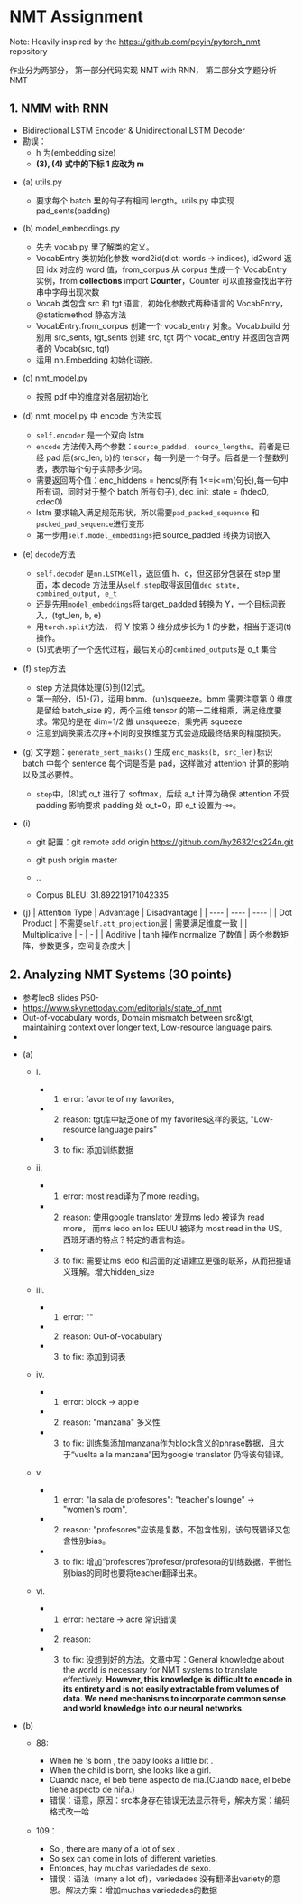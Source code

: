 # NMT Assignment

Note: Heavily inspired by the https://github.com/pcyin/pytorch_nmt repository

作业分为两部分， 第一部分代码实现 NMT with RNN， 第二部分文字题分析 NMT

## 1. NMM with RNN

- Bidirectional LSTM Encoder & Unidirectional LSTM Decoder
- 勘误：
  - h 为(embedding size)
  - **(3), (4) 式中的下标 1 应改为 m**

* (a) utils.py

  - 要求每个 batch 里的句子有相同 length。utils.py 中实现 pad_sents(padding)

* (b) model_embeddings.py

  - 先去 vocab.py 里了解类的定义。
  - VocabEntry 类初始化参数 word2id(dict: words -> indices), id2word 返回 idx 对应的 word 值，from_corpus 从 corpus 生成一个 VocabEntry 实例，from **collections** import **Counter**，Counter 可以直接查找出字符串中字母出现次数
  - Vocab 类包含 src 和 tgt 语言，初始化参数式两种语言的 VocabEntry， @staticmethod 静态方法
  - VocabEntry.from_corpus 创建一个 vocab_entry 对象。Vocab.build 分别用 src_sents, tgt_sents 创建 src, tgt 两个 vocab_entry 并返回包含两者的 Vocab(src, tgt)
  - 运用 nn.Embedding 初始化词嵌。

* (c) nmt_model.py

  - 按照 pdf 中的维度对各层初始化

* (d) nmt_model.py 中 encode 方法实现

  - `self.encoder` 是一个双向 lstm
  - `encode` 方法传入两个参数：`source_padded, source_lengths`。前者是已经 pad 后(src_len, b)的 tensor，每一列是一个句子。后者是一个整数列表，表示每个句子实际多少词。
  - 需要返回两个值：enc_hiddens = hencs(所有 1<=i<=m(句长),每一句中所有词，同时对于整个 batch 所有句子), dec_init_state = (hdec0, cdec0)
  - lstm 要求输入满足规范形状，所以需要`pad_packed_sequence` 和`packed_pad_sequence`进行变形
  - 第一步用`self.model_embeddings`把 source_padded 转换为词嵌入

* (e) `decode`方法

  - `self.decode`r 是`nn.LSTMCell`，返回值 h、c，但这部分包装在 step 里面，本 decode 方法里从`self.step`取得返回值`dec_state, combined_output, e_t`
  - 还是先用`model_embeddings`将 target_padded 转换为 Y，一个目标词嵌入，(tgt_len, b, e)
  - 用`torch.split`方法， 将 Y 按第 0 维分成步长为 1 的步数，相当于逐词(t)操作。
  - (5)式表明了一个迭代过程，最后关心的`combined_outputs`是 o_t 集合

* (f) `step`方法

  - step 方法具体处理(5)到(12)式。
  - 第一部分，(5)-(7)，运用 bmm、(un)squeeze。bmm 需要注意第 0 维度是留给 batch_size 的，两个三维 tensor 的第一二维相乘，满足维度要求。常见的是在 dim=1/2 做 unsqueeze，乘完再 squeeze
  - 注意到调换乘法次序+不同的变换维度方式会造成最终结果的精度损失。

* (g) 文字题：`generate_sent_masks()` 生成 `enc_masks(b, src_len)`标识 batch 中每个 sentence 每个词是否是 pad，这样做对 attention 计算的影响以及其必要性。

  - `step`中，(8)式 α_t 进行了 softmax，后续 a_t 计算为确保 attention 不受 padding 影响要求 padding 处 α_t=0，即 e_t 设置为-∞。

* (i)

  - git 配置：git remote add origin https://github.com/hy2632/cs224n.git
  - git push origin master
  - ..

  - Corpus BLEU: 31.892219171042335

* (j)
  | Attention Type | Advantage | Disadvantage |
  | ---- | ---- | ---- |
  | Dot Product | 不需要`self.att_projection`层 | 需要满足维度一致 |
  | Multiplicative | - | - |
  | Additive | tanh 操作 normalize 了数值 | 两个参数矩阵，参数更多，空间复杂度大 |

## 2. Analyzing NMT Systems (30 points)
- 参考lec8 slides P50-
- https://www.skynettoday.com/editorials/state_of_nmt
- Out-of-vocabulary words, Domain mismatch between src&tgt, maintaining context over longer text, Low-resource language pairs.
- 


* (a)
  - i.
    - 1. error: favorite of my favorites, 
    - 2. reason: tgt库中缺乏one of my favorites这样的表达, "Low-resource language pairs"
    - 3. to fix: 添加训练数据

  - ii.
    - 1. error: most read译为了more reading。
    - 2. reason: 使用google translator 发现ms ledo 被译为 read more， 而ms ledo en los EEUU 被译为 most read in the US。西班牙语的特点？特定的语言构造。
    - 3. to fix: 需要让ms ledo 和后面的定语建立更强的联系，从而把握语义理解。增大hidden_size

  - iii.
    - 1. error:  "<unk>"
    - 2. reason: Out-of-vocabulary
    - 3. to fix: 添加到词表

  - iv.
    - 1. error: block -> apple
    - 2. reason: "manzana" 多义性
    - 3. to fix: 训练集添加manzana作为block含义的phrase数据，且大于“vuelta a la manzana”因为google translator 仍将该句错译。
  
  - v.
    - 1. error: "la sala de profesores": "teacher's lounge" -> "women's room", 
    - 2. reason: "profesores"应该是复数，不包含性别，该句既错译又包含性别bias。
    - 3. to fix: 增加“profesores”/profesor/profesora的训练数据，平衡性别bias的同时也要将teacher翻译出来。

  - vi.
    - 1. error: hectare -> acre 常识错误
    - 2. reason: 
    - 3. to fix: 没想到好的方法。文章中写：General knowledge about the world is necessary for NMT systems to translate effectively. **However, this knowledge is difficult to encode in its entirety and is not easily extractable from volumes of data. We need mechanisms to incorporate common sense and world knowledge into our neural networks.**

* (b)
  - 88: 
    - When he 's born , the baby looks a little bit .
    - When the child is born, she looks like a girl.
    - Cuando nace, el beb tiene aspecto de nia.(Cuando nace, el bebé tiene aspecto de niña.)
    - 错误：语意，原因：src本身存在错误无法显示符号，解决方案：编码格式改一哈

  - 109：
    - So , there are many of a lot of sex .
    - So sex can come in lots of different varieties.
    - Entonces, hay muchas variedades de sexo.
    - 错误：语法（many a lot of)，variedades 没有翻译出variety的意思。解决方案：增加muchas variedades的数据
  




